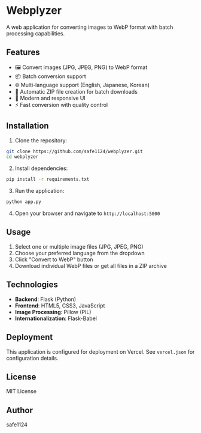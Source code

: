 # Webplyzer

A web application for converting images to WebP format with batch processing capabilities.

## Features

- 🖼️ Convert images (JPG, JPEG, PNG) to WebP format
- 📦 Batch conversion support
- 🌐 Multi-language support (English, Japanese, Korean)
- 💾 Automatic ZIP file creation for batch downloads
- 🎨 Modern and responsive UI
- ⚡ Fast conversion with quality control

## Installation

1. Clone the repository:
```bash
git clone https://github.com/safe1124/webplyzer.git
cd webplyzer
```

2. Install dependencies:
```bash
pip install -r requirements.txt
```

3. Run the application:
```bash
python app.py
```

4. Open your browser and navigate to `http://localhost:5000`

## Usage

1. Select one or multiple image files (JPG, JPEG, PNG)
2. Choose your preferred language from the dropdown
3. Click "Convert to WebP" button
4. Download individual WebP files or get all files in a ZIP archive

## Technologies

- **Backend**: Flask (Python)
- **Frontend**: HTML5, CSS3, JavaScript
- **Image Processing**: Pillow (PIL)
- **Internationalization**: Flask-Babel

## Deployment

This application is configured for deployment on Vercel. See `vercel.json` for configuration details.

## License

MIT License

## Author

safe1124

